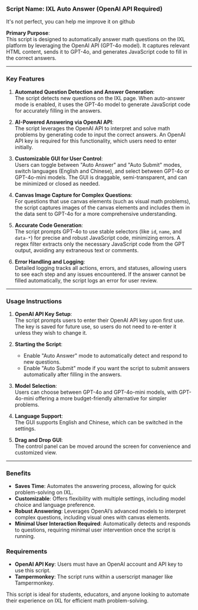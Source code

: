 ### Script Name: IXL Auto Answer (OpenAI API Required)

It's not perfect, you can help me improve it on github

**Primary Purpose**:  
This script is designed to automatically answer math questions on the IXL platform by leveraging the OpenAI API (GPT-4o model). It captures relevant HTML content, sends it to GPT-4o, and generates JavaScript code to fill in the correct answers.

---

### Key Features

1. **Automated Question Detection and Answer Generation**:  
   The script detects new questions on the IXL page. When auto-answer mode is enabled, it uses the GPT-4o model to generate JavaScript code for accurately filling in the answers.

2. **AI-Powered Answering via OpenAI API**:  
   The script leverages the OpenAI API to interpret and solve math problems by generating code to input the correct answers. An OpenAI API key is required for this functionality, which users need to enter initially.

3. **Customizable GUI for User Control**:  
   Users can toggle between "Auto Answer" and "Auto Submit" modes, switch languages (English and Chinese), and select between GPT-4o or GPT-4o-mini models. The GUI is draggable, semi-transparent, and can be minimized or closed as needed.

4. **Canvas Image Capture for Complex Questions**:  
   For questions that use canvas elements (such as visual math problems), the script captures images of the canvas elements and includes them in the data sent to GPT-4o for a more comprehensive understanding.

5. **Accurate Code Generation**:  
   The script prompts GPT-4o to use stable selectors (like `id`, `name`, and `data-*`) for precise and robust JavaScript code, minimizing errors. A regex filter extracts only the necessary JavaScript code from the GPT output, avoiding any extraneous text or comments.

6. **Error Handling and Logging**:  
   Detailed logging tracks all actions, errors, and statuses, allowing users to see each step and any issues encountered. If the answer cannot be filled automatically, the script logs an error for user review.

---

### Usage Instructions

1. **OpenAI API Key Setup**:  
   The script prompts users to enter their OpenAI API key upon first use. The key is saved for future use, so users do not need to re-enter it unless they wish to change it.

2. **Starting the Script**:  
   - Enable "Auto Answer" mode to automatically detect and respond to new questions.
   - Enable "Auto Submit" mode if you want the script to submit answers automatically after filling in the answers.

3. **Model Selection**:  
   Users can choose between GPT-4o and GPT-4o-mini models, with GPT-4o-mini offering a more budget-friendly alternative for simpler problems.

4. **Language Support**:  
   The GUI supports English and Chinese, which can be switched in the settings. 

5. **Drag and Drop GUI**:  
   The control panel can be moved around the screen for convenience and customized view.

---

### Benefits

- **Saves Time**: Automates the answering process, allowing for quick problem-solving on IXL.
- **Customizable**: Offers flexibility with multiple settings, including model choice and language preference.
- **Robust Answering**: Leverages OpenAI’s advanced models to interpret complex questions, including visual ones with canvas elements.
- **Minimal User Interaction Required**: Automatically detects and responds to questions, requiring minimal user intervention once the script is running.

### Requirements

- **OpenAI API Key**: Users must have an OpenAI account and API key to use this script.
- **Tampermonkey**: The script runs within a userscript manager like Tampermonkey.

This script is ideal for students, educators, and anyone looking to automate their experience on IXL for efficient math problem-solving.
